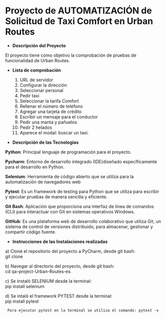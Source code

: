 # Proyecto de AUTOMATIZACIÓN de Solicitud de Taxi Comfort en Urban Routes 


- **Descripción del Proyecto**

El proyecto tiene como objetivo la comprobación de pruebas de funcionalidad de Urban Routes.


- **Lista de comprobación**

  1) URL de servidor
  2) Configurar la dirección
  3) Seleccionar personal
  4) Pedir taxi
  5) Seleccionar la tarifa Comfort
  6) Rellenar el número de teléfono
  7) Agregar una tarjeta de crédito
  8) Escribir un mensaje para el conductor
  9) Pedir una manta y pañuelos
  10) Pedir 2 helados
  11) Aparece el modal: buscar un taxi.


- **Descripción de las Tecnologías**

**Python**: Principal lenguaje de programación para el proyecto. 

**Pycharm**: Entorno de desarrollo integrado (IDE)diseñado específicamente para el desarrollo en Python.

**Selenium**: Herramienta de código abierto que se utiliza para la automatización de navegadores web

**Pytest**: Es un framework de testing para Python que se utiliza para escribir y ejecutar pruebas de manera sencilla y eficiente.

**Git Bash**: Aplicación que proporciona una interfaz de línea de comandos (CLI) para interactuar con Git en sistemas operativos Windows.

**GitHub**: Es una plataforma web de desarrollo colaborativo que utiliza Git, un sistema de control de versiones distribuido, para almacenar, gestionar y compartir código fuente.



- **Instrucciones de las Instalaciones realizadas**
   
a) Cloné el repositorio del proyecto a PyCharm, desde git bash:\
     git clone <URL DEL REPOSITORIO>

b) Navegar al directorio del proyecto, desde git bash:\
     cd qa-project-Urban-Routes-es

c) Se instaló SELENIUM desde la terminal:\
     pip install selenium

d) Se intaló el framework PYTEST desde la terminal:\
     pip install pytest

     Para ejecutar pytest en la terminal se utiliza el comando: pytest -v
